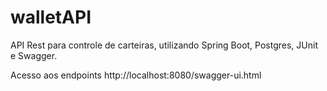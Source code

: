 # walletAPI
API Rest para controle de carteiras, utilizando Spring Boot, Postgres, JUnit e Swagger.

Acesso aos endpoints
http://localhost:8080/swagger-ui.html
